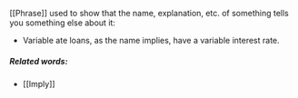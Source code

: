 [[Phrase]]
used to show that the name, explanation, etc. of something tells you something else about it:

 - Variable ate loans, as the name implies, have a variable interest rate.
##### Related words:
- [[Imply]]